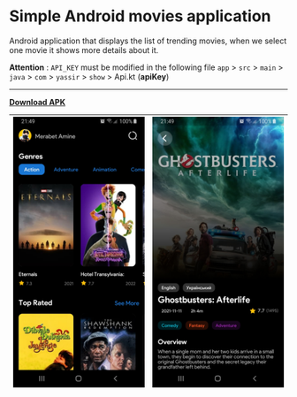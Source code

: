 # Simple Android movies application

Android application that displays the list of trending movies, when we select one movie it shows more details about it.

**Attention** : `API_KEY` must be modified in the following file `app` > `src` > `main` > `java` > `com` > `yassir` > `show` > Api.kt (**apiKey**)

----

**[Download APK](https://raw.githubusercontent.com/Merabet4mine/YassirShow/master/app-debug.apk)**

| ![1](https://raw.githubusercontent.com/Merabet4mine/YassirShow/master/images/1.jpg) | ![2](https://raw.githubusercontent.com/Merabet4mine/YassirShow/master/images/2.jpg) |
| ------------------------------------------------------------ | ------------------------------------------------------------ |

